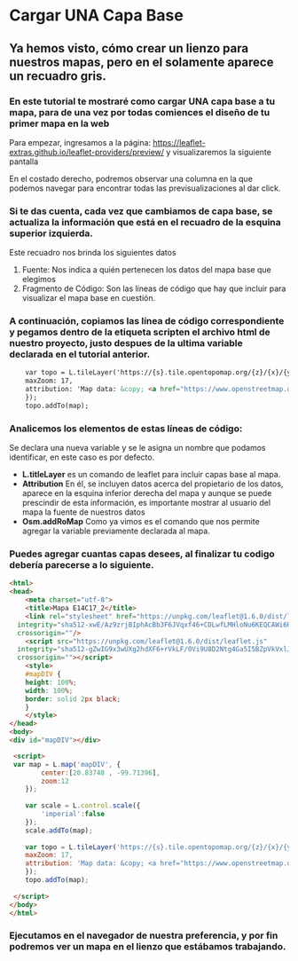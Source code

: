 # Cargar UNA Capa Base
## Ya hemos visto, cómo crear un lienzo para nuestros mapas, pero en el solamente aparece un recuadro gris. 
### En este tutorial te mostraré como cargar UNA capa base a tu mapa, para de una vez por todas comiences el diseño de tu primer mapa en la web
Para empezar, ingresamos a la página: https://leaflet-extras.github.io/leaflet-providers/preview/  y visualizaremos la siguiente pantalla

En el costado derecho, podremos observar una columna en la que podemos navegar para encontrar todas las previsualizaciones al dar click. 

### Si te das cuenta, cada vez que cambiamos de capa base, se actualiza la información que está en el recuadro de la esquina superior izquierda.


Este recuadro nos brinda los siguientes datos
  1.	Fuente: Nos indica a quién pertenecen los datos del mapa base que elegimos 
  2.	Fragmento de Código: Son las líneas de código que hay que incluir para visualizar el mapa base en cuestión.

### A continuación, copiamos las línea de código correspondiente y pegamos dentro de la etiqueta scripten el archivo html de nuestro proyecto, justo despues de la ultima variable declarada en el tutorial anterior.

``` html
	var topo = L.tileLayer('https://{s}.tile.opentopomap.org/{z}/{x}/{y}.png', {
	maxZoom: 17,
	attribution: 'Map data: &copy; <a href="https://www.openstreetmap.org/copyright">OpenStreetMap</a> contributors, <a href="http://viewfinderpanoramas.org">SRTM</a> | Map style: &copy; <a href="https://opentopomap.org">OpenTopoMap</a> (<a href="https://creativecommons.org/licenses/by-sa/3.0/">CC-BY-SA</a>)'
	}); 
	topo.addTo(map);
```
### Analicemos los elementos de estas líneas de código:
Se declara una nueva variable y se le asigna un nombre que podamos identificar, en este caso es por defecto.
  - **L.titleLayer** es un comando de leaflet para incluir capas base al mapa. 
  - **Attribution** En él, se incluyen datos acerca del propietario de los datos, aparece en la esquina inferior derecha del mapa y aunque se puede prescindir de esta información, es importante mostrar al usuario del mapa la fuente de nuestros datos
- **Osm.addRoMap** Como ya vimos es el comando que nos permite agregar la variable previamente declarada al mapa.

### Puedes agregar cuantas capas desees, al finalizar tu codigo debería parecerse a lo siguiente.

``` html
<html>
<head>
	<meta charset="utf-8">
	<title>Mapa E14C17_2</title>
	<link rel="stylesheet" href="https://unpkg.com/leaflet@1.6.0/dist/leaflet.css"
  integrity="sha512-xwE/Az9zrjBIphAcBb3F6JVqxf46+CDLwfLMHloNu6KEQCAWi6HcDUbeOfBIptF7tcCzusKFjFw2yuvEpDL9wQ=="
  crossorigin=""/>
	<script src="https://unpkg.com/leaflet@1.6.0/dist/leaflet.js"
  integrity="sha512-gZwIG9x3wUXg2hdXF6+rVkLF/0Vi9U8D2Ntg4Ga5I5BZpVkVxlJWbSQtXPSiUTtC0TjtGOmxa1AJPuV0CPthew=="
  crossorigin=""></script>
	<style>
	#mapDIV {
	height: 100%;
	width: 100%;
	border: solid 2px black;
	}
	</style>
</head>
<body>
<div id="mapDIV"></div>

 <script>	
 var map = L.map('mapDIV', {
		center:[20.83748 , -99.71396],
		zoom:12
	});
	
	var scale = L.control.scale({
		'imperial':false
	});
	scale.addTo(map);
	
	var topo = L.tileLayer('https://{s}.tile.opentopomap.org/{z}/{x}/{y}.png', {
	maxZoom: 17,
	attribution: 'Map data: &copy; <a href="https://www.openstreetmap.org/copyright">OpenStreetMap</a> contributors, <a href="http://viewfinderpanoramas.org">SRTM</a> | Map style: &copy; <a href="https://opentopomap.org">OpenTopoMap</a> (<a href="https://creativecommons.org/licenses/by-sa/3.0/">CC-BY-SA</a>)'
	}); 
	topo.addTo(map);
		
 </script>
</body>
</html>
```

### Ejecutamos en el navegador de nuestra preferencia, y por fin podremos ver un mapa en el lienzo que estábamos trabajando.

